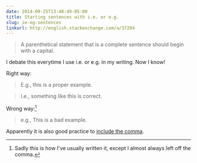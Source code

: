```yaml
---
date: 2014-09-25T13:48:49-05:00
title: Starting sentences with i.e. or e.g.
slug: ie-eg-sentences
linkurl: http://english.stackexchange.com/a/37204
---
```


> A parenthetical statement that is a complete sentence should begin with a capital.

I debate this everytime I use i.e. or e.g. in my writing. Now I know!

Right way:

> E.g., this is a proper example.

> I.e., something like this is correct.

Wrong way:[^1]

> e.g., This is a bad example.

Apparently it is also good practice to [include the comma](http://english.stackexchange.com/a/16215).

[^1]: Sadly this is how I've usually written it, except I almost always left off the comma.